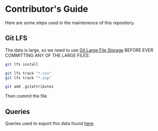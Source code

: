
# Contributor's Guide

Here are some steps used in the maintenence of this repository.

## Git LFS

The data is large, so we need to use [Git Large File Storage](https://git-lfs.github.com/) BEFORE EVER COMMITTING ANY OF THE LARGE FILES:

```sh
git lfs install
```

```sh
git lfs track "*.csv"
git lfs track "*.zip"
```

```sh
git add .gitattributes
```

Then commit the file.

## Queries

Queries used to export this data found [here](https://github.com/s2t2/tweet-analysis-2020/issues/73#issuecomment-1273587960).


